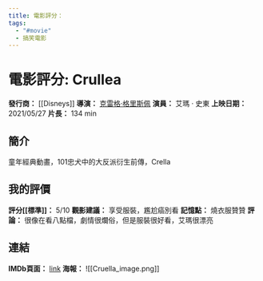 ```yaml
---
title: 電影評分：
tags:
  - "#movie"
  - 搞笑電影
---
```


# 電影評分: Crullea 

**發行商：** [[Disneys]]
**導演：** [克雷格·格里斯佩](https://zh.wikipedia.org/wiki/%E5%85%8B%E9%9B%B7%E6%A0%BC%C2%B7%E6%A0%BC%E9%87%8C%E6%96%AF%E4%BD%A9 "克雷格·格里斯佩")
**演員：** 艾瑪 · 史東
**上映日期：** 2021/05/27
**片長：** 134 min 

## 簡介
童年經典動畫，101忠犬中的大反派衍生前傳，Crella

## 我的評價
**評分[[標準]]：** 5/10
**觀影建議：** 享受服裝，尷尬癌別看
**記憶點：** 燒衣服贊贊
**評論：**
很像在看八點檔，劇情很爛俗，但是服裝很好看，艾瑪很漂亮

## 連結
**IMDb頁面：** [link](https://www.imdb.com/title/tt3228774/)
**海報：** 
![[Cruella_image.png]]
